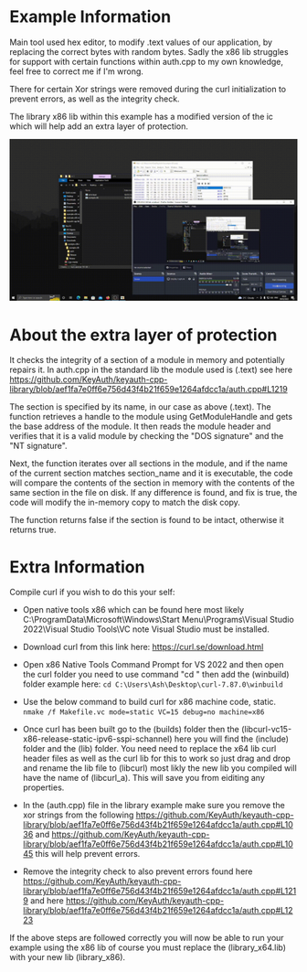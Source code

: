 # Example Information

Main tool used hex editor, to modify .text values of our application, by replacing the correct bytes with random bytes. Sadly the x86 lib struggles for support with certain functions within auth.cpp to my own knowledge, feel free to correct me if I'm wrong. 

There for certain Xor strings were removed during the curl initialization to prevent errors, as well as the integrity check. 

The library x86 lib within this example has a modified version of the ic which will help add an extra layer of protection.

![image](https://raw.githubusercontent.com/ash05051995/example-x86/main/view.gif)

# About the extra layer of protection

It checks the integrity of a section of a module in memory and potentially repairs it. In auth.cpp in the standard lib the module used is (.text) see here https://github.com/KeyAuth/keyauth-cpp-library/blob/aef1fa7e0ff6e756d43f4b21f659e1264afdcc1a/auth.cpp#L1219

The section is specified by its name, in our case as above (.text). The function retrieves a handle to the module using GetModuleHandle and gets the base address of the module. It then reads the module header and verifies that it is a valid module by checking the "DOS signature" and the "NT signature".

Next, the function iterates over all sections in the module, and if the name of the current section matches section_name and it is executable, the code will compare the contents of the section in memory with the contents of the same section in the file on disk. If any difference is found, and fix is true, the code will modify the in-memory copy to match the disk copy.

The function returns false if the section is found to be intact, otherwise it returns true.

# Extra Information

Compile curl if you wish to do this your self:

* Open native tools x86 which can be found here most likely C:\ProgramData\Microsoft\Windows\Start Menu\Programs\Visual Studio 2022\Visual Studio Tools\VC
note Visual Studio must be installed.

* Download curl from this link here: https://curl.se/download.html

* Open x86 Native Tools Command Prompt for VS 2022 and then open the curl folder you need to use command "cd " then add the (winbuild) folder example here: ```cd C:\Users\Ash\Desktop\curl-7.87.0\winbuild```

* Use the below command to build curl for x86 machine code, static. ```nmake /f Makefile.vc mode=static VC=15 debug=no machine=x86```

* Once curl has been built go to the (builds) folder then the (libcurl-vc15-x86-release-static-ipv6-sspi-schannel) here you will find the (include) folder and the (lib) folder. You need need to replace the x64 lib curl header files as well as the curl lib for this to work so just drag and drop and rename the lib file to (libcurl) most likly the new lib you compiled will have the name of (libcurl_a). This will save you from eiditing any properties.

* In the (auth.cpp) file in the library example make sure you remove the xor strings from the following https://github.com/KeyAuth/keyauth-cpp-library/blob/aef1fa7e0ff6e756d43f4b21f659e1264afdcc1a/auth.cpp#L1036 and https://github.com/KeyAuth/keyauth-cpp-library/blob/aef1fa7e0ff6e756d43f4b21f659e1264afdcc1a/auth.cpp#L1045 this will help prevent errors.

* Remove the integrity check to also prevent errors found here https://github.com/KeyAuth/keyauth-cpp-library/blob/aef1fa7e0ff6e756d43f4b21f659e1264afdcc1a/auth.cpp#L1219 and here https://github.com/KeyAuth/keyauth-cpp-library/blob/aef1fa7e0ff6e756d43f4b21f659e1264afdcc1a/auth.cpp#L1223

If the above steps are followed correctly you will now be able to run your example using the x86 lib of course you must replace the (library_x64.lib) with your new lib (library_x86).
